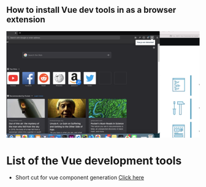## How to install Vue dev tools in as a browser extension ##
<img src="img/browser/vueimg.png" />

# List of the Vue development tools #
- Short cut for vue component generation <a href="1.short-cut-for-vue-component.MD">Click here</a>